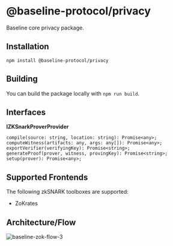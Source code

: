 # @baseline-protocol/privacy

Baseline core privacy package.

## Installation

`npm install @baseline-protocol/privacy`

## Building

You can build the package locally with `npm run build`.

## Interfaces

__IZKSnarkProverProvider__

```
compile(source: string, location: string): Promise<any>;
computeWitness(artifacts: any, args: any[]): Promise<any>;
exportVerifier(verifyingKey): Promise<string>;
generateProof(prover, witness, provingKey): Promise<string>;
setup(prover): Promise<any>;
```

## Supported Frontends

The following zkSNARK toolboxes are supported:

- ZoKrates

## Architecture/Flow

![baseline-zok-flow-3](https://user-images.githubusercontent.com/2992995/103652526-86642a00-4f63-11eb-8102-56cd9b6e86d4.png)
